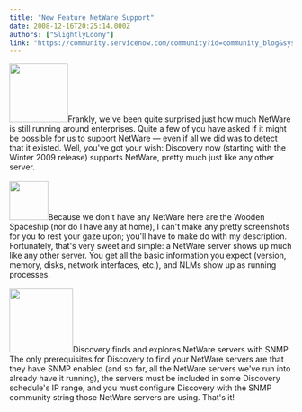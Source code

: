 ```yaml
---
title: "New Feature NetWare Support"
date: 2008-12-16T20:25:14.000Z
authors: ["SlightlyLoony"]
link: "https://community.servicenow.com/community?id=community_blog&sys_id=92ec6e65dbd0dbc01dcaf3231f9619fc"
---
```

<p><img  alt="" class="jive-image" src="bd61afbddb5093041dcaf3231f961961.iix" style="width: auto; height: 104px;" />Frankly, we've been quite surprised just how much NetWare is still running around enterprises. Quite a few of you have asked if it might be possible for us to support NetWare — even if all we did was to detect that it existed. Well, you've got your wish: Discovery now (starting with the Winter 2009 release) supports NetWare, pretty much just like any other server.<!--break--><br /><br /><img  alt="" class="jive-image" src="d8e0e08edb5057049c9ffb651f96194b.iix" style="width: auto; height: 69px;" />Because we don't have any NetWare here are the Wooden Spaceship (nor do I have any at home), I can't make any pretty screenshots for you to rest your gaze upon; you'll have to make do with my description. Fortunately, that's very sweet and simple: a NetWare server shows up much like any other server. You get all the basic information you expect (version, memory, disks, network interfaces, etc.), and NLMs show up as running processes. <br /><br /><img  alt="" class="jive-image" src="8ea300c2db1cd3049c9ffb651f961981.iix" style="width: auto; height: 113px;" />Discovery finds and explores NetWare servers with SNMP. The only prerequisites for Discovery to find your NetWare servers are that they have SNMP enabled (and so far, all the NetWare servers we've run into already have it running), the servers must be included in some Discovery schedule's IP range, and you must configure Discovery with the SNMP community string those NetWare servers are using. That's it!</p>